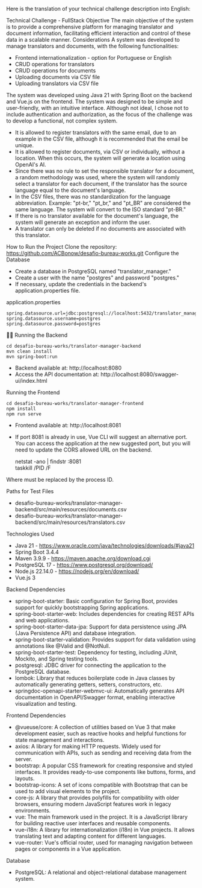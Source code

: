 Here is the translation of your technical challenge description into English:

Technical Challenge - FullStack
Objective
The main objective of the system is to provide a comprehensive platform for managing translator and document information, facilitating efficient interaction and control of these data in a scalable manner.
Considerations
A system was developed to manage translators and documents, with the following functionalities:
- Frontend internationalization - option for Portuguese or English
- CRUD operations for translators
- CRUD operations for documents
- Uploading documents via CSV file
- Uploading translators via CSV file

The system was developed using Java 21 with Spring Boot on the backend and Vue.js on the frontend.
The system was designed to be simple and user-friendly, with an intuitive interface.
Although not ideal, I chose not to include authentication and authorization, as the focus of the challenge was to develop a functional, not complex system.
- It is allowed to register translators with the same email, due to an example in the CSV file, although it is recommended that the email be unique.
- It is allowed to register documents, via CSV or individually, without a location. When this occurs, the system will generate a location using OpenAI's AI.
- Since there was no rule to set the responsible translator for a document, a random methodology was used, where the system will randomly select a translator for each document, if the translator has the source language equal to the document's language.
- In the CSV files, there was no standardization for the language abbreviation. Example: "pt-br," "pt_br," and "pt_BR" are considered the same language. The system will convert to the ISO standard "pt-BR."
- If there is no translator available for the document's language, the system will generate an exception and inform the user.
- A translator can only be deleted if no documents are associated with this translator.

How to Run the Project
Clone the repository: https://github.com/ACBonow/desafio-bureau-works.git
Configure the Database
- Create a database in PostgreSQL named "translator_manager."
- Create a user with the name "postgres" and password "postgres."
- If necessary, update the credentials in the backend's application.properties file.

application.properties

    spring.datasource.url=jdbc:postgresql://localhost:5432/translator_manager  
    spring.datasource.username=postgres  
    spring.datasource.password=postgres  


Running the Backend

    cd desafio-bureau-works/translator-manager-backend  
    mvn clean install  
    mvn spring-boot:run  


- Backend available at: http://localhost:8080
- Access the API documentation at: http://localhost:8080/swagger-ui/index.html

Running the Frontend

    cd desafio-bureau-works/translator-manager-frontend  
    npm install  
    npm run serve  


- Frontend available at: http://localhost:8081
- If port 8081 is already in use, Vue CLI will suggest an alternative port. You can access the application at the new suggested port, but you will need to update the CORS allowed URL on the backend.

    netstat -ano | findstr :8081  
    taskkill /PID <PID> /F  

Where <PID> must be replaced by the process ID.


Paths for Test Files
- desafio-bureau-works/translator-manager-backend/src/main/resources/documents.csv
- desafio-bureau-works/translator-manager-backend/src/main/resources/translators.csv

Technologies Used
- Java 21 - https://www.oracle.com/java/technologies/downloads/#java21
- Spring Boot 3.4.4
- Maven 3.9.9 - https://maven.apache.org/download.cgi
- PostgreSQL 17 - https://www.postgresql.org/download/
- Node.js 22.14.0 - https://nodejs.org/en/download/
- Vue.js 3

Backend Dependencies
- spring-boot-starter: Basic configuration for Spring Boot, provides support for quickly bootstrapping Spring applications.
- spring-boot-starter-web: Includes dependencies for creating REST APIs and web applications.
- spring-boot-starter-data-jpa: Support for data persistence using JPA (Java Persistence API) and database integration.
- spring-boot-starter-validation: Provides support for data validation using annotations like @Valid and @NotNull.
- spring-boot-starter-test: Dependency for testing, including JUnit, Mockito, and Spring testing tools.
- postgresql: JDBC driver for connecting the application to the PostgreSQL database.
- lombok: Library that reduces boilerplate code in Java classes by automatically generating getters, setters, constructors, etc.
- springdoc-openapi-starter-webmvc-ui: Automatically generates API documentation in OpenAPI/Swagger format, enabling interactive visualization and testing.

Frontend Dependencies
- @vueuse/core: A collection of utilities based on Vue 3 that make development easier, such as reactive hooks and helpful functions for state management and interactions.
- axios: A library for making HTTP requests. Widely used for communication with APIs, such as sending and receiving data from the server.
- bootstrap: A popular CSS framework for creating responsive and styled interfaces. It provides ready-to-use components like buttons, forms, and layouts.
- bootstrap-icons: A set of icons compatible with Bootstrap that can be used to add visual elements to the project.
- core-js: A library that provides polyfills for compatibility with older browsers, ensuring modern JavaScript features work in legacy environments.
- vue: The main framework used in the project. It is a JavaScript library for building reactive user interfaces and reusable components.
- vue-i18n: A library for internationalization (i18n) in Vue projects. It allows translating text and adapting content for different languages.
- vue-router: Vue's official router, used for managing navigation between pages or components in a Vue application.

Database
- PostgreSQL: A relational and object-relational database management system.



